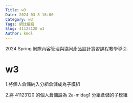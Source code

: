 ```yaml
---
Title: w3
Date: 2024-03-8 16:00
Category: w3
Tags: 網誌編寫
Slug: 41123120 w3
Author: kmol
---
```


2024 Spring 網際內容管理與協同產品設計實習課程教學導引.

<!-- PELICAN_END_SUMMARY -->

# w3
1.將個人倉儲納入分組倉儲成為子模組

2.將 41123120 的個人倉儲設為 2a-midag1 分組倉儲的子模組